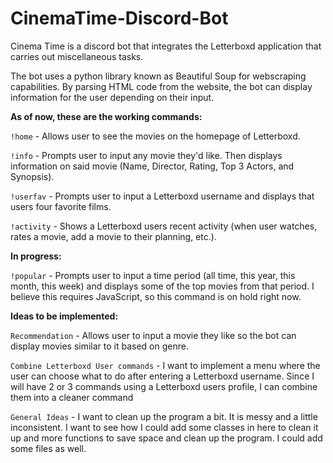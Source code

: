 # CinemaTime-Discord-Bot
Cinema Time is a discord bot that integrates the Letterboxd application that carries out miscellaneous tasks.

The bot uses a python library known as Beautiful Soup for webscraping capabilities. By parsing HTML code
from the website, the bot can display information for the user depending on their input.

**As of now, these are the working commands:**

  `!home` - Allows user to see the movies on the homepage of Letterboxd.

  `!info` - Prompts user to input any movie they'd like. Then displays information on said movie (Name, Director, Rating, Top 3 Actors, and Synopsis).

   `!userfav` - Prompts user to input a Letterboxd username and displays that users four favorite films. 

   `!activity` - Shows a Letterboxd users recent activity (when user watches, rates a movie, add a movie to their planning, etc.).


**In progress:**

  `!popular` - Prompts user to input a time period (all time, this year, this month, this week) and displays some of the top movies from that period.
               I believe this requires JavaScript, so this command is on hold right now. 

**Ideas to be implemented:**

  `Recommendation` - Allows user to input a movie they like so the bot can display movies similar to it based on genre.

  `Combine Letterboxd User commands` - I want to implement a menu where the user can choose what to do after entering a Letterboxd username. Since
  I will have 2 or 3 commands using a Letterboxd users profile, I can combine them into a cleaner command

  `General Ideas` - I want to clean up the program a bit. It is messy and a little inconsistent. I want to see how I could add some classes in here to clean it up
  and more functions to save space and clean up the program. I could add some files as well.
